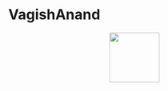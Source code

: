 # VagishAnand


<div id="header" align="center">
  <img src="https://media.giphy.com/media/VTtANKl0beDFQRLDTh/giphy.gif?cid=790b76112sb0x30ujuyi7bvxb9xnty2vurs5cgsx4j47otz1&ep=v1_gifs_search&rid=giphy.gif&ct=g" width="100"/>
</div>
